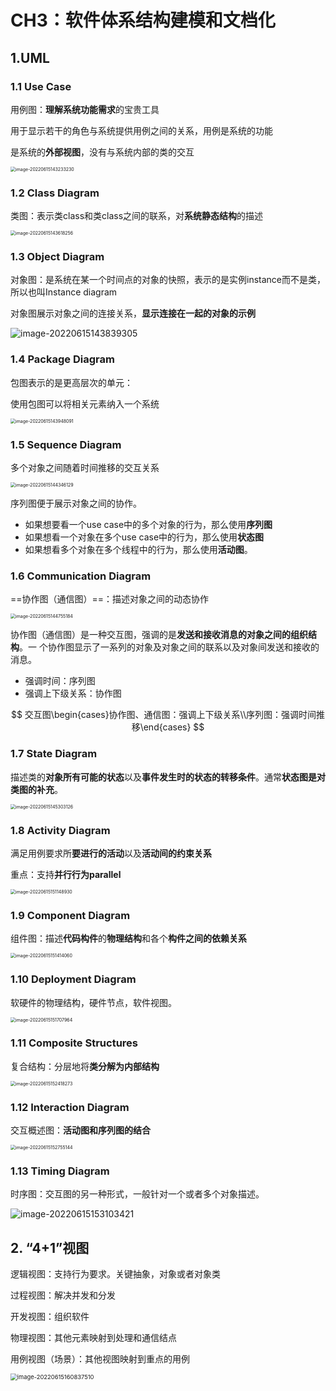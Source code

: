 # CH3：软件体系结构建模和文档化

## 1.UML

### 1.1 Use Case

用例图：**理解系统功能需求**的宝贵工具

用于显示若干的角色与系统提供用例之间的关系，用例是系统的功能

是系统的**外部视图**，没有与系统内部的类的交互

<img src="https://cdn.jsdelivr.net/gh/Holmes233666/blogImage@main/img/image-20220615143233230.png" alt="image-20220615143233230" style="zoom:50%;" />

### 1.2 Class Diagram

类图：表示类class和类class之间的联系，对**系统静态结构**的描述

<img src="https://cdn.jsdelivr.net/gh/Holmes233666/blogImage@main/img/image-20220615143618256.png" alt="image-20220615143618256" style="zoom:50%;" />

### 1.3 Object Diagram

对象图：是系统在某一个时间点的对象的快照，表示的是实例instance而不是类，所以也叫Instance diagram

对象图展示对象之间的连接关系，**显示连接在一起的对象的示例**

![image-20220615143839305](https://cdn.jsdelivr.net/gh/Holmes233666/blogImage@main/img/image-20220615143839305.png)

### 1.4 Package Diagram

包图表示的是更高层次的单元：

使用包图可以将相关元素纳入一个系统

<img src="https://cdn.jsdelivr.net/gh/Holmes233666/blogImage@main/img/image-20220615143948091.png" alt="image-20220615143948091" style="zoom:50%;" />

### 1.5 Sequence Diagram

多个对象之间随着时间推移的交互关系

<img src="https://cdn.jsdelivr.net/gh/Holmes233666/blogImage@main/img/image-20220615144346129.png" alt="image-20220615144346129" style="zoom:50%;" />

序列图便于展示对象之间的协作。

- 如果想要看一个use case中的多个对象的行为，那么使用**序列图**
- 如果想看一个对象在多个use case中的行为，那么使用**状态图**
- 如果想看多个对象在多个线程中的行为，那么使用**活动图**。

### 1.6 Communication Diagram

==协作图（通信图）==：描述对象之间的动态协作

<img src="https://cdn.jsdelivr.net/gh/Holmes233666/blogImage@main/img/image-20220615144755184.png" alt="image-20220615144755184" style="zoom:50%;" />

协作图（通信图）是一种交互图，强调的是**发送和接收消息的对象之间的组织结构**。一 个协作图显示了一系列的对象及对象之间的联系以及对象间发送和接收的消息。

- 强调时间：序列图
- 强调上下级关系：协作图

$$
交互图\begin{cases}协作图、通信图：强调上下级关系\\序列图：强调时间推移\end{cases}
$$

### 1.7 State Diagram

描述类的**对象所有可能的状态**以及**事件发生时的状态的转移条件**。通常**状态图是对类图的补充**。

<img src="https://cdn.jsdelivr.net/gh/Holmes233666/blogImage@main/img/image-20220615145303126.png" alt="image-20220615145303126" style="zoom:50%;" />

### 1.8 Activity Diagram

满足用例要求所**要进行的活动**以及**活动间的约束关系**

重点：支持**并行行为parallel**

<img src="https://cdn.jsdelivr.net/gh/Holmes233666/blogImage@main/img/image-20220615151148930.png" alt="image-20220615151148930" style="zoom:50%;" />

### 1.9 Component Diagram

组件图：描述**代码构件**的**物理结构**和各个**构件之间的依赖关系**

<img src="https://cdn.jsdelivr.net/gh/Holmes233666/blogImage@main/img/image-20220615151414060.png" alt="image-20220615151414060" style="zoom:50%;" />

### 1.10 Deployment Diagram

软硬件的物理结构，硬件节点，软件视图。

<img src="https://cdn.jsdelivr.net/gh/Holmes233666/blogImage@main/img/image-20220615151707964.png" alt="image-20220615151707964" style="zoom:50%;" />

### 1.11 Composite Structures

复合结构：分层地将**类分解为内部结构**

<img src="https://cdn.jsdelivr.net/gh/Holmes233666/blogImage@main/img/image-20220615152418273.png" alt="image-20220615152418273" style="zoom:50%;" />

### 1.12 Interaction Diagram

交互概述图：**活动图和序列图的结合**

<img src="https://cdn.jsdelivr.net/gh/Holmes233666/blogImage@main/img/image-20220615152755144.png" alt="image-20220615152755144" style="zoom:50%;" />

### 1.13 Timing Diagram

时序图：交互图的另一种形式，一般针对一个或者多个对象描述。

![image-20220615153103421](https://cdn.jsdelivr.net/gh/Holmes233666/blogImage@main/img/image-20220615153103421.png)

## 2. “4+1”视图

逻辑视图：支持行为要求。关键抽象，对象或者对象类

过程视图：解决并发和分发

开发视图：组织软件

物理视图：其他元素映射到处理和通信结点

用例视图（场景）：其他视图映射到重点的用例

<img src="https://cdn.jsdelivr.net/gh/Holmes233666/blogImage@main/img/image-20220615160837510.png" alt="image-20220615160837510" style="zoom: 67%;" />
